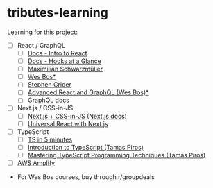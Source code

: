# tributes-learning

Learning for this [project](https://github.com/tuyetngo1/Tributes):

- [ ] React / GraphQL
  - [ ] [Docs - Intro to React](https://reactjs.org/tutorial/tutorial.html)
  - [ ] [Docs - Hooks at a Glance](https://reactjs.org/docs/hooks-overview.html)
  - [ ] [Maximilian Schwarzmüller](https://learning.oreilly.com/videos/react-the/9781789132229)
  - [ ] [Wes Bos*](https://reactforbeginners.com/)
  - [ ] [Stephen Grider](https://www.udemy.com/course/the-complete-react-native-and-redux-course/)
  - [ ] [Advanced React and GraphQL (Wes Bos)*](https://advancedreact.com/)
  - [ ] [GraphQL docs](https://graphql.org/learn/)

- [ ] Next.js / CSS-in-JS
  - [ ] [Next.js + CSS-in-JS (Next.js docs)](https://nextjs.org/learn/basics/getting-started)
  - [ ] [Universal React with Next.js](https://learning.oreilly.com/videos/universal-react-with/9781839210792)
  
- [ ] TypeScript 
  - [ ] [TS in 5 minutes](https://www.typescriptlang.org/docs/handbook/typescript-in-5-minutes.html)
  - [ ] [Introduction to TypeScript (Tamas Piros)](https://learning.oreilly.com/videos/introduction-to-typescript/10000DIHV201907)
  - [ ] [Mastering TypeScript Programming Techniques (Tamas Piros)](https://learning.oreilly.com/videos/mastering-typescript-programming/9781787121416)

- [ ] [AWS Amplify](https://aws.amazon.com/getting-started/hands-on/deploy-react-app-cicd-amplify/)

* For Wes Bos courses, buy through r/groupdeals
